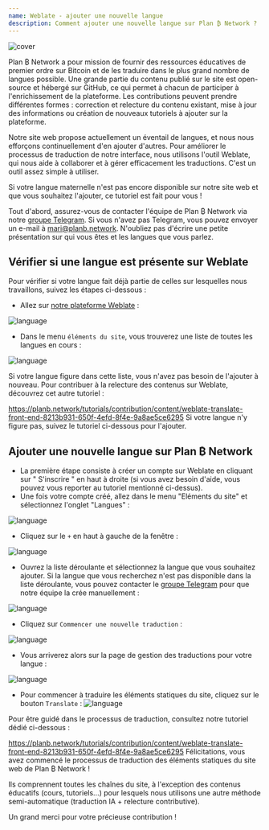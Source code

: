```yaml
---
name: Weblate - ajouter une nouvelle langue
description: Comment ajouter une nouvelle langue sur Plan ₿ Network ?
---
```

![cover](assets/cover.webp)

Plan ₿ Network a pour mission de fournir des ressources éducatives de premier ordre sur Bitcoin et de les traduire dans le plus grand nombre de langues possible. Une grande partie du contenu publié sur le site est open-source et hébergé sur GitHub, ce qui permet à chacun de participer à l'enrichissement de la plateforme. Les contributions peuvent prendre différentes formes : correction et relecture du contenu existant, mise à jour des informations ou création de nouveaux tutoriels à ajouter sur la plateforme.

Notre site web propose actuellement un éventail de langues, et nous nous efforçons continuellement d'en ajouter d'autres. Pour améliorer le processus de traduction de notre interface, nous utilisons l'outil Weblate, qui nous aide à collaborer et à gérer efficacement les traductions. C'est un outil assez simple à utiliser.

Si votre langue maternelle n'est pas encore disponible sur notre site web et que vous souhaitez l'ajouter, ce tutoriel est fait pour vous !

Tout d'abord, assurez-vous de contacter l'équipe de Plan ₿ Network via notre [groupe Telegram](https://t.me/PlanBNetwork_ContentBuilder). Si vous n'avez pas Telegram, vous pouvez envoyer un e-mail à mari@planb.network. N'oubliez pas d'écrire une petite présentation sur qui vous êtes et les langues que vous parlez.

## Vérifier si une langue est présente sur Weblate

Pour vérifier si votre langue fait déjà partie de celles sur lesquelles nous travaillons, suivez les étapes ci-dessous :


- Allez sur [notre plateforme Weblate](https://weblate.planb.network/projects/planb-network-website/) :

![language](assets/01.webp)


- Dans le menu `éléments du site`, vous trouverez une liste de toutes les langues en cours :

![language](assets/02.webp)

Si votre langue figure dans cette liste, vous n'avez pas besoin de l'ajouter à nouveau. Pour contribuer à la relecture des contenus sur Weblate, découvrez cet autre tutoriel :

https://planb.network/tutorials/contribution/content/weblate-translate-front-end-8213b931-650f-4efd-8f4e-9a8ae5ce6295
Si votre langue n'y figure pas, suivez le tutoriel ci-dessous pour l'ajouter.

## Ajouter une nouvelle langue sur Plan ₿ Network


- La première étape consiste à créer un compte sur Weblate en cliquant sur " S'inscrire " en haut à droite (si vous avez besoin d'aide, vous pouvez vous reporter au tutoriel mentionné ci-dessus).
- Une fois votre compte créé, allez dans le menu "Eléments du site" et sélectionnez l'onglet "Langues" :

![language](assets/03.webp)


- Cliquez sur le `+` en haut à gauche de la fenêtre :

![language](assets/04.webp)


- Ouvrez la liste déroulante et sélectionnez la langue que vous souhaitez ajouter. Si la langue que vous recherchez n'est pas disponible dans la liste déroulante, vous pouvez contacter le [groupe Telegram](https://t.me/PlanBNetwork_ContentBuilder) pour que notre équipe la crée manuellement :

![language](assets/05.webp)


- Cliquez sur `Commencer une nouvelle traduction` :

![language](assets/06.webp)


- Vous arriverez alors sur la page de gestion des traductions pour votre langue :

![language](assets/07.webp)


- Pour commencer à traduire les éléments statiques du site, cliquez sur le bouton `Translate` : ![language](assets/08.webp)

Pour être guidé dans le processus de traduction, consultez notre tutoriel dédié ci-dessous :

https://planb.network/tutorials/contribution/content/weblate-translate-front-end-8213b931-650f-4efd-8f4e-9a8ae5ce6295
Félicitations, vous avez commencé le processus de traduction des éléments statiques du site web de Plan ₿ Network !

Ils comprennent toutes les chaînes du site, à l'exception des contenus éducatifs (cours, tutoriels...) pour lesquels nous utilisons une autre méthode semi-automatique (traduction IA + relecture contributive).

Un grand merci pour votre précieuse contribution !
